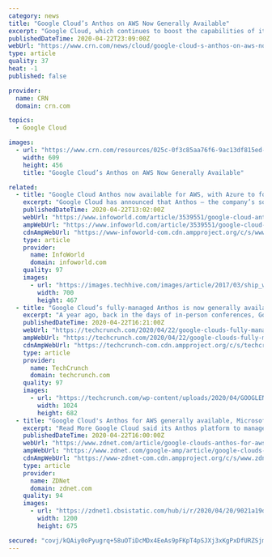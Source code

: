 ```yaml
---
category: news
title: "Google Cloud’s Anthos on AWS Now Generally Available"
excerpt: "Google Cloud, which continues to boost the capabilities of its hybrid and multi-cloud Anthos platform, today announced the general availability of Anthos on AWS. As CRN first reported on April 7, Google Cloud had planned to herald the development at its Next ’20: Digital Connect event that was scheduled to start that week before being ..."
publishedDateTime: 2020-04-22T23:09:00Z
webUrl: "https://www.crn.com/news/cloud/google-cloud-s-anthos-on-aws-now-generally-available"
type: article
quality: 37
heat: -1
published: false

provider:
  name: CRN
  domain: crn.com

topics:
  - Google Cloud

images:
  - url: "https://www.crn.com/resources/025c-0f3c85aa76f6-9ac13df815ed-1000/google-cloud-next-intro_002_.jpg"
    width: 609
    height: 456
    title: "Google Cloud’s Anthos on AWS Now Generally Available"

related:
  - title: "Google Cloud Anthos now available for AWS, with Azure to follow"
    excerpt: "Google Cloud has announced that Anthos — the company’s software for deploying and managing Kubernetes workloads across multiple on-prem and cloud environments — now supports running workloads on rival cloud platform Amazon Web Services (AWS), with Microsoft Azure support still in preview for now. Speaking to InfoWorld, Jennifer Lin ..."
    publishedDateTime: 2020-04-22T13:02:00Z
    webUrl: "https://www.infoworld.com/article/3539551/google-cloud-anthos-now-available-for-aws-azure-to-follow.html"
    ampWebUrl: "https://www.infoworld.com/article/3539551/google-cloud-anthos-now-available-for-aws-azure-to-follow.amp.html"
    cdnAmpWebUrl: "https://www-infoworld-com.cdn.ampproject.org/c/s/www.infoworld.com/article/3539551/google-cloud-anthos-now-available-for-aws-azure-to-follow.amp.html"
    type: article
    provider:
      name: InfoWorld
      domain: infoworld.com
    quality: 97
    images:
      - url: "https://images.techhive.com/images/article/2017/03/ship_wheel_captain_leadership-100714989-large.jpg"
        width: 700
        height: 467
  - title: "Google Cloud’s fully-managed Anthos is now generally available for AWS"
    excerpt: "A year ago, back in the days of in-person conferences, Google officially announced the launch of its Anthos multi-cloud application modernization platform at its Cloud Next conference. The promise of Anthos was always that it would allow enterprises to write their applications once, package them into containers and then manage their multi-cloud ..."
    publishedDateTime: 2020-04-22T16:21:00Z
    webUrl: "https://techcrunch.com/2020/04/22/google-clouds-fully-managed-anthos-is-now-generally-available-for-aws/"
    ampWebUrl: "https://techcrunch.com/2020/04/22/google-clouds-fully-managed-anthos-is-now-generally-available-for-aws/amp/"
    cdnAmpWebUrl: "https://techcrunch-com.cdn.ampproject.org/c/s/techcrunch.com/2020/04/22/google-clouds-fully-managed-anthos-is-now-generally-available-for-aws/amp/"
    type: article
    provider:
      name: TechCrunch
      domain: techcrunch.com
    quality: 97
    images:
      - url: "https://techcrunch.com/wp-content/uploads/2020/04/GOOGLENEXT_2019_0409_091100-0355_ALIVECOVE.max-2200x2200-1.png?w=1024"
        width: 1024
        height: 682
  - title: "Google Cloud's Anthos for AWS generally available, Microsoft Azure in preview"
    excerpt: "Read More Google Cloud said its Anthos platform to manage multi-cloud workloads is now generally available for Amazon Web Services with plans to add Microsoft Azure by the end of 2020. Anthos is a hybrid and multi-cloud platform that aims to provide a management plane to multiple workloads. For Google Cloud, Anthos is a differentiator that can ..."
    publishedDateTime: 2020-04-22T16:00:00Z
    webUrl: "https://www.zdnet.com/article/google-clouds-anthos-for-aws-generally-available-microsoft-azure-in-preview/"
    ampWebUrl: "https://www.zdnet.com/google-amp/article/google-clouds-anthos-for-aws-generally-available-microsoft-azure-in-preview/"
    cdnAmpWebUrl: "https://www-zdnet-com.cdn.ampproject.org/c/s/www.zdnet.com/google-amp/article/google-clouds-anthos-for-aws-generally-available-microsoft-azure-in-preview/"
    type: article
    provider:
      name: ZDNet
      domain: zdnet.com
    quality: 94
    images:
      - url: "https://zdnet1.cbsistatic.com/hub/i/r/2020/04/20/9021a19d-8385-4159-a469-938fc02a61b8/thumbnail/1200x675/cbf065087c17979ac675d04eff415ee0/moto-edge-fam.png"
        width: 1200
        height: 675

secured: "covj/kQAiy0oPyugrq+58uOTiDcMDx4EeAs9pFKpT4pSJXj3xKgPxDfURZSjmI13ES0GJljB3lolAk0U5yekPFGQaSdVbCoSUV9FTjQHD+ANm29mfnFIx8oANX2xNB5xbs6zqmLZBHnDSAo8TwcZklfpA56YbAL7wPhOEa9vvHMsBgfb+v1yCjV4QmvV1zixXK8XruYIIwA56S0qJ1vFju14sBpfF3E0HNnwMvFCa3QxphICR1HHY4jM+kbzVo9rY4c3IrcKxx2zgWLPiXuUD8/wXSo8UhaZ6S/PpKMUAgQ4oK8Ue1YIRCgzAjCPVIMh;v9XCeg15/rIulgR+ztLOWQ=="
---
```


